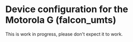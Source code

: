 Device configuration for the Motorola G (falcon_umts)
===============================
This is work in progress, please don't expect it to work.
